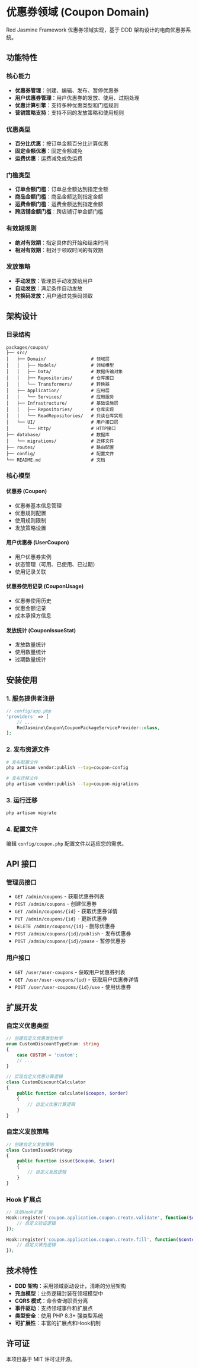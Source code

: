 # 优惠券领域 (Coupon Domain)

Red Jasmine Framework 优惠券领域实现，基于 DDD 架构设计的电商优惠券系统。

## 功能特性

### 核心能力
- **优惠券管理**：创建、编辑、发布、暂停优惠券
- **用户优惠券管理**：用户优惠券的发放、使用、过期处理
- **优惠计算引擎**：支持多种优惠类型和门槛规则
- **营销策略支持**：支持不同的发放策略和使用规则

### 优惠类型
- **百分比优惠**：按订单金额百分比计算优惠
- **固定金额优惠**：固定金额减免
- **运费优惠**：运费减免或免运费

### 门槛类型
- **订单金额门槛**：订单总金额达到指定金额
- **商品金额门槛**：商品金额达到指定金额
- **运费金额门槛**：运费金额达到指定金额
- **跨店铺金额门槛**：跨店铺订单金额门槛

### 有效期规则
- **绝对有效期**：指定具体的开始和结束时间
- **相对有效期**：相对于领取时间的有效期

### 发放策略
- **手动发放**：管理员手动发放给用户
- **自动发放**：满足条件自动发放
- **兑换码发放**：用户通过兑换码领取

## 架构设计

### 目录结构
```
packages/coupon/
├── src/
│   ├── Domain/                 # 领域层
│   │   ├── Models/             # 领域模型
│   │   ├── Data/               # 数据传输对象
│   │   ├── Repositories/       # 仓库接口
│   │   └── Transformers/       # 转换器
│   ├── Application/            # 应用层
│   │   └── Services/           # 应用服务
│   ├── Infrastructure/         # 基础设施层
│   │   ├── Repositories/       # 仓库实现
│   │   └── ReadRepositories/   # 只读仓库实现
│   └── UI/                     # 用户接口层
│       └── Http/               # HTTP接口
├── database/                   # 数据库
│   └── migrations/             # 迁移文件
├── routes/                     # 路由配置
├── config/                     # 配置文件
└── README.md                   # 文档
```

### 核心模型

#### 优惠券 (Coupon)
- 优惠券基本信息管理
- 优惠规则配置
- 使用规则限制
- 发放策略设置

#### 用户优惠券 (UserCoupon)
- 用户优惠券实例
- 状态管理（可用、已使用、已过期）
- 使用记录关联

#### 优惠券使用记录 (CouponUsage)
- 优惠券使用历史
- 优惠金额记录
- 成本承担方信息

#### 发放统计 (CouponIssueStat)
- 发放数量统计
- 使用数量统计
- 过期数量统计

## 安装使用

### 1. 服务提供者注册

```php
// config/app.php
'providers' => [
    // ...
    RedJasmine\Coupon\CouponPackageServiceProvider::class,
];
```

### 2. 发布资源文件
```bash
# 发布配置文件
php artisan vendor:publish --tag=coupon-config

# 发布迁移文件
php artisan vendor:publish --tag=coupon-migrations
```

### 3. 运行迁移
```bash
php artisan migrate
```

### 4. 配置文件
编辑 `config/coupon.php` 配置文件以适应您的需求。

## API 接口

### 管理员接口
- `GET /admin/coupons` - 获取优惠券列表
- `POST /admin/coupons` - 创建优惠券
- `GET /admin/coupons/{id}` - 获取优惠券详情
- `PUT /admin/coupons/{id}` - 更新优惠券
- `DELETE /admin/coupons/{id}` - 删除优惠券
- `POST /admin/coupons/{id}/publish` - 发布优惠券
- `POST /admin/coupons/{id}/pause` - 暂停优惠券

### 用户接口
- `GET /user/user-coupons` - 获取用户优惠券列表
- `GET /user/user-coupons/{id}` - 获取用户优惠券详情
- `POST /user/user-coupons/{id}/use` - 使用优惠券

## 扩展开发

### 自定义优惠类型
```php
// 创建自定义优惠类型枚举
enum CustomDiscountTypeEnum: string
{
    case CUSTOM = 'custom';
    // ...
}

// 实现自定义优惠计算逻辑
class CustomDiscountCalculator
{
    public function calculate($coupon, $order)
    {
        // 自定义优惠计算逻辑
    }
}
```

### 自定义发放策略
```php
// 创建自定义发放策略
class CustomIssueStrategy
{
    public function issue($coupon, $user)
    {
        // 自定义发放逻辑
    }
}
```

### Hook 扩展点
```php
// 注册Hook扩展
Hook::register('coupon.application.coupon.create.validate', function($context) {
    // 自定义验证逻辑
});

Hook::register('coupon.application.coupon.create.fill', function($context) {
    // 自定义填充逻辑
});
```

## 技术特性

- **DDD 架构**：采用领域驱动设计，清晰的分层架构
- **充血模型**：业务逻辑封装在领域模型中
- **CQRS 模式**：命令查询职责分离
- **事件驱动**：支持领域事件和扩展点
- **类型安全**：使用 PHP 8.3+ 强类型系统
- **可扩展性**：丰富的扩展点和Hook机制

## 许可证

本项目基于 MIT 许可证开源。 